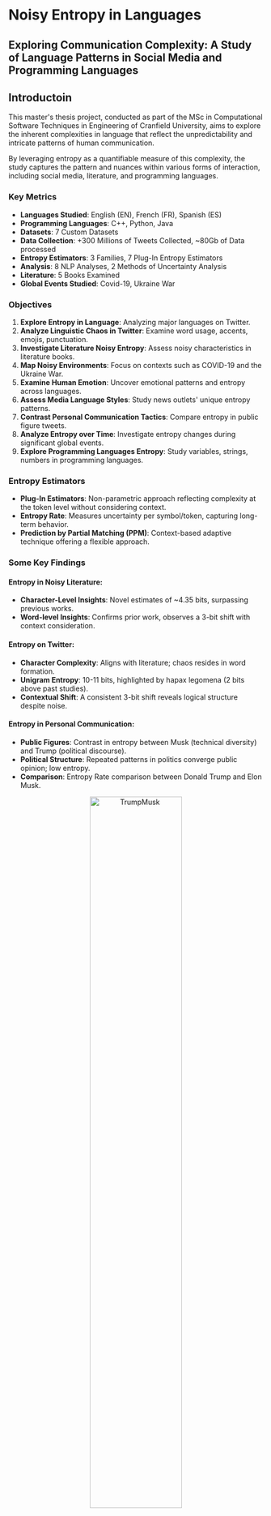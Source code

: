 # Noisy Entropy in Languages

## Exploring Communication Complexity: A Study of Language Patterns in Social Media and Programming Languages

## Introductoin

This master's thesis project, conducted as part of the MSc in Computational Software Techniques in Engineering of Cranfield University, aims to explore the inherent complexities in language that reflect the unpredictability and intricate patterns of human communication.

By leveraging entropy as a quantifiable measure of this complexity, the study captures the pattern and nuances within various forms of interaction, including social media, literature, and programming languages.

### Key Metrics
- **Languages Studied**: English (EN), French (FR), Spanish (ES)
- **Programming Languages**: C++, Python, Java
- **Datasets**: 7 Custom Datasets
- **Data Collection**: +300 Millions of Tweets Collected, ~80Gb of Data processed
- **Entropy Estimators**: 3 Families, 7 Plug-In Entropy Estimators
- **Analysis**: 8 NLP Analyses, 2 Methods of Uncertainty Analysis
- **Literature**: 5 Books Examined
- **Global Events Studied**: Covid-19, Ukraine War

### Objectives
1. **Explore Entropy in Language**: Analyzing major languages on Twitter.
2. **Analyze Linguistic Chaos in Twitter**: Examine word usage, accents, emojis, punctuation.
3. **Investigate Literature Noisy Entropy**: Assess noisy characteristics in literature books.
4. **Map Noisy Environments**: Focus on contexts such as COVID-19 and the Ukraine War.
5. **Examine Human Emotion**: Uncover emotional patterns and entropy across languages.
6. **Assess Media Language Styles**: Study news outlets' unique entropy patterns.
7. **Contrast Personal Communication Tactics**: Compare entropy in public figure tweets.
8. **Analyze Entropy over Time**: Investigate entropy changes during significant global events.
9. **Explore Programming Languages Entropy**: Study variables, strings, numbers in programming languages.

### Entropy Estimators
- **Plug-In Estimators**: Non-parametric approach reflecting complexity at the token level without considering context.
- **Entropy Rate**: Measures uncertainty per symbol/token, capturing long-term behavior.
- **Prediction by Partial Matching (PPM)**: Context-based adaptive technique offering a flexible approach.


### Some Key Findings

#### Entropy in Noisy Literature:
- **Character-Level Insights**: Novel estimates of ~4.35 bits, surpassing previous works.
- **Word-level Insights**: Confirms prior work, observes a 3-bit shift with context consideration.

#### Entropy on Twitter:
- **Character Complexity**: Aligns with literature; chaos resides in word formation.
- **Unigram Entropy**: 10-11 bits, highlighted by hapax legomena (2 bits above past studies).
- **Contextual Shift**: A consistent 3-bit shift reveals logical structure despite noise.

#### Entropy in Personal Communication:
- **Public Figures**: Contrast in entropy between Musk (technical diversity) and Trump (political discourse).
- **Political Structure**: Repeated patterns in politics converge public opinion; low entropy.
- **Comparison**: Entropy Rate comparison between Donald Trump and Elon Musk.

<p align="center">
  <img src="https://raw.githubusercontent.com/sferez/Noisy_Entropy_in_Languages/main/deliverables/muskTrump.png" alt="TrumpMusk" width=60%>
</p>

#### Cluster Analysis:
- **Symbols and Structure**: Accents, emojis increase entropy; punctuation reduces it, defying traditional beliefs.
- **Emotional Patterns**: Universal low entropy in inherent emotions like love & fear.
- **Media Bias**: News outlet styles reveal unique entropy, hinting at bias detection capabilities.

#### Entropy over Time:
- **Global Events**: COVID-19, Ukraine War show unigram entropy convergence, highlights societal response, unity.
- **Language Evolution**: Decline in entropy signifies societal adaptation, convergence in viewpoints.
- **Trend Analysis**: Entropy Rate trend over time of the Covid-19 French dataset.

<p align="center">
  <img src="https://raw.githubusercontent.com/sferez/Noisy_Entropy_in_Languages/main/deliverables/covid.png" alt="CovidTrend" width=60%>
</p>

#### Entropy in Programming Languages:
- **Universality**: Common features in C++, Python, Java.
- **Predictable Structure**: Low Entropy Rate highlights codified patterns and conventions.
- **Source of Noise**: Variable and function naming contribute most to complexity.

## Overview

- [Introduction](#introduction)
- [Data](#data)
- [Data Acquisition](#data-acquisition)
- [Preprocessing](#preprocessing)
- [NLP](#nlp)
- [Entropy Estimation](#entropy-estimation)
- [Analysis](#analysis)
- [Workflows](#workflows)
- [Deliverables](#deliverables)

## Data

The data use for this project is a mix of Social Media data and Computer Language data.

### Social Media Data

For the Social Media data, Twitter was used as the main source. The data was collected using scraping, streaming and Twitter API. A total of around 200-300 million tweets were collected, using different methods.

To comply with Twitter's Terms of Service, the data used in this project is only shared dehydrated. Which means that the data is shared in the form of tweet ids, and not the full tweet.

A script to hydrate the data is provided in the [dataAcquisition](https://github.com/sferez/Noisy_Entropy_in_Languages/tree/main/src/dataAcquisition) folder, as well as a script to dehydrate the data.

### Computer Language Data

For the Computer Language data, CodeNet was used as the main source. CodeNet is a large-scale, high-quality dataset of programmatic source code. It contains 14M code samples from 55 programming languages, and is available for download [here](https://dax-cdn.cdn.appdomain.cloud/dax-project-codenet/1.0.0/Project_CodeNet.tar.gz).

Due to different License restrictions, the dataset was not created by scratch using GitHub data. Instead, the dataset was downloaded from the official website and used as is.

<p align="center">
  <img src="https://raw.githubusercontent.com/sferez/Noisy_Entropy_in_Languages/main/deliverables/datasets.png" alt="datasets" width=40%>
</p>

## Data Acquisition

Collect data from Twitter using scraping, streaming and Twitter API.

Learn more about the data collection [here](https://github.com/sferez/Noisy_Entropy_in_Languages/tree/main/src/dataAcquisition).

## Preprocessing

Pre-processing of the data includes the following steps:
- Cleaning
- Data Manipulation
- Tokenization

Learn more about the pre-processing [here](https://github.com/sferez/Noisy_Entropy_in_Languages/tree/main/src/preprocessing).

## NLP

Natural Language Processing (NLP) is used to label the tweets. The labels are then used to filter the data and to perform the analysis on clusters.

The NLP analysis includes:
- Emotion Analysis
- Hate Speech Detection
- Irony Detection
- Language Detection
- Named Entity Recognition
- Offensive Language Detection
- Sentiment Analysis
- Topic Detection

Learn more about the NLP analysis [here](https://github.com/sferez/Noisy_Entropy_in_Languages/tree/main/src/nlp).

## Entropy Estimation

The entropy estimation used different methods to estimate the entropy of the text. The methods used are:
- Plug-in Estimators (unigrams)
  - Maximum Likelihood (ML)
  - Miller-Maddow (MM)
  - Chao-Shen (CS)
  - Schurmann-Grassberger (SG)
  - Shrinkage (SH)
  - Laplace
  - Jeffrey
  - Minimax
  - NSB
- Entropy Rate
- Prediction by Partial Matching (PPM)

On top of the entropy estimators Bootstrap is used to estimate the confidence interval of the entropy.

Learn more about the entropy estimation [here](https://github.com/sferez/Noisy_Entropy_in_Languages/tree/main/src/entropyEstimation).

## Analysis

The Analysis is designed to generated graphs and extract insights from the performed analysis.

There is two types of analysis:
- Analysis (Preliminary Analysis and Exploratory Analysis)
- Results Analysis (Analysis of the results of the entropy estimation)

Learn more about the analysis [here](https://github.com/sferez/Noisy_Entropy_in_Languages/tree/main/src/analysis).



## Workflows

Here is the general workflow of the project:

<img src="https://raw.githubusercontent.com/sferez/Noisy_Entropy_in_Languages/main/deliverables/workflow.png" alt="Workflow" width=100%>

Here is the environment of the data acquisition workflow:

<p align="center">
  <img src="https://raw.githubusercontent.com/sferez/Noisy_Entropy_in_Languages/main/deliverables/dataCollection.png" alt="DataEnvironement" width=60%>
</p>

## Deliverables

Find the poster [here](https://github.com/sferez/Noisy_Entropy_in_Languages/blob/main/deliverables/poster.pdf).

<p align="center">
  <img src="https://raw.githubusercontent.com/sferez/Noisy_Entropy_in_Languages/main/deliverables/poster.png" alt="Poster" width=50%>
</p>

---

_Individual Research Project 2022/2023_
_Copyright © 2023 by Siméon FEREZ. All rights reserved._

